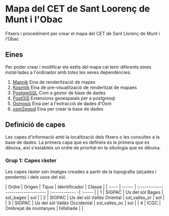 # Mapa del CET de Sant Loorenç de Munt i l'Obac
Fitxers i procediment per crear el mapa del CET de Sant Llorenç de Munt i l'Obac

## Eines
Per poder crear i modificar els estils del mapa cal tenir diferents eines
instal·lades a l'ordinador amb totes les seves dependències:

1. [Mapnik](http://www.mapnik.org) Eina de renderització de mapes
2. [Kosmtik](https://github.com/kosmtik/kosmtik) Eina de pre-visualització de
renderitzat de mapaes
3. [PostgreSQL](https://www.postgresql.org/) Com a gestor de base de dades
4. [PostGIS](http://www.postgis.net/) Extensions geoespaials per a postgresql
5. [Osmosis](https://wiki.openstreetmap.org/wiki/Osmosis) Eina per a l'extracció
de dades d'Osm
6. [osm2pgsql](http://wiki.openstreetmap.org/wiki/Osm2pgsql) Eina per crear
la base de dades

## Definició de capes
Les capes d'informació amb la localització dels fitxers o les consultes a la
base de dades. La primera capa que es defineix és la primera que es dibuixa,
així s'estableix un ordre de prioritat en la sibologia que es dibuixa.

### Grup 1: Capes ràster
Les capes ràster són imatges creades a partir de la topografia (alçades
i pendents) i dels usos del sòl.

| Ordre | Origen | Tipus                             | Identificador  | Classe |
| :---- | :----- | :-------------------------------- | :------------ -| :----- |
| 1     | SIGPAC | Us del sòl Bages                  | sol_bages      | sol    |
| 2     | SIGPAC | Us del sòl Vallès Oriental        | sol_valles_or  | sol    |
| 3     | SIGPAC | Us del sòl Vallès Occidental      | sol_valles_oc  | sol    |
| 4     | ICGC   | Ombrejat de muntanyes             | hillshade      |        |
